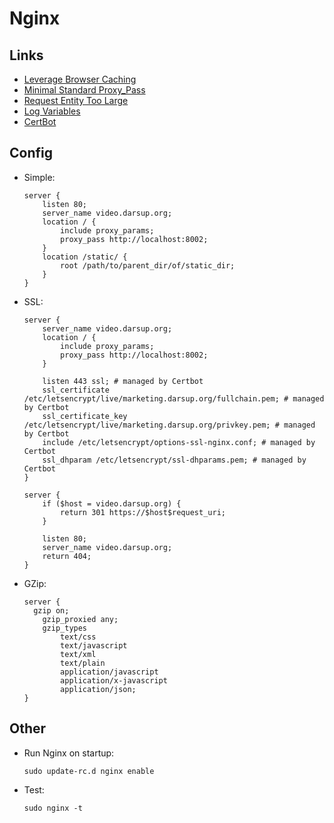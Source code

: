 # Nginx

## Links

- [Leverage Browser Caching](https://stackoverflow.com/questions/20147587/how-to-leverage-browser-caching-in-django#answer-20147630)
- [Minimal Standard Proxy_Pass](https://serverfault.com/questions/112795/how-to-run-a-server-on-port-80-as-a-normal-user-on-linux#answer-450513)
- [Request Entity Too Large](https://www.cyberciti.biz/faq/linux-unix-bsd-nginx-413-request-entity-too-large/)
- [Log Variables](https://serverfault.com/questions/404626/how-to-output-variable-in-nginx-log-for-debugging/580739#580739)
- [CertBot](https://certbot.eff.org/instructions?ws=nginx&os=debianbuster)

## Config

- Simple:

  ```
  server {
      listen 80;
      server_name video.darsup.org;
      location / {
          include proxy_params;
          proxy_pass http://localhost:8002;
      }
      location /static/ {
          root /path/to/parent_dir/of/static_dir;
      }
  }
  ```

- SSL:

  ```
  server {
      server_name video.darsup.org;
      location / {
          include proxy_params;
          proxy_pass http://localhost:8002;
      }

      listen 443 ssl; # managed by Certbot
      ssl_certificate /etc/letsencrypt/live/marketing.darsup.org/fullchain.pem; # managed by Certbot
      ssl_certificate_key /etc/letsencrypt/live/marketing.darsup.org/privkey.pem; # managed by Certbot
      include /etc/letsencrypt/options-ssl-nginx.conf; # managed by Certbot
      ssl_dhparam /etc/letsencrypt/ssl-dhparams.pem; # managed by Certbot
  }

  server {
      if ($host = video.darsup.org) {
          return 301 https://$host$request_uri;
      }

      listen 80;
      server_name video.darsup.org;
      return 404;
  }
  ```

- GZip:

  ```
  server {
  	gzip on;
      gzip_proxied any;
      gzip_types
          text/css
          text/javascript
          text/xml
          text/plain
          application/javascript
          application/x-javascript
          application/json;
  }
  ```

## Other

- Run Nginx on startup:

  ```shell
  sudo update-rc.d nginx enable
  ```

- Test:

  ```shell
  sudo nginx -t
  ```
